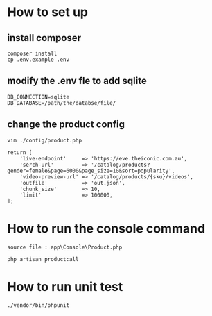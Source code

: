 # How to set up
## install composer
```
composer install
cp .env.example .env
```

## modify the .env fle to add sqlite
```
DB_CONNECTION=sqlite
DB_DATABASE=/path/the/databse/file/
```

## change the product config
```
vim ./config/product.php
```
```
return [
    'live-endpoint'     => 'https://eve.theiconic.com.au',
    'serch-url'         => '/catalog/products?gender=female&page=6000&page_size=10&sort=popularity',
    'video-preview-url' => '/catalog/products/{sku}/videos',
    'outfile'           => 'out.json',
    'chunk_size'        => 10,
    'limit'             => 100000,
];
```

# How to run the console command
```
source file : app\Console\Product.php
```
```
php artisan product:all
```

# How to run unit test
```
./vendor/bin/phpunit
```